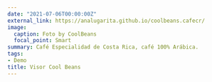 ```yaml
---
date: "2021-07-06T00:00:00Z"
external_link: https://analugarita.github.io/coolbeans.cafecr/
image:
  caption: Foto by CoolBeans
  focal_point: Smart
summary: Café Especialidad de Costa Rica, café 100% Arábica.
tags:
- Demo
title: Visor Cool Beans 
---
```

